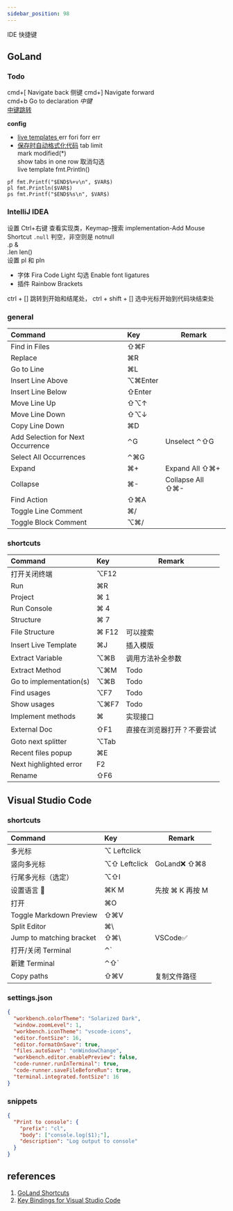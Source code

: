```yaml
---
sidebar_position: 98
---
```


IDE 快捷键

## GoLand

### Todo

cmd+[ Navigate back 侧键
cmd+] Navigate forward  
cmd+b Go to declaration _中键_  
[中键跳转](https://blog.csdn.net/xw486223221/article/details/89419675)

**config**

- [live templates ](https://www.jetbrains.com/help/go/using-live-templates.html#live_templates_configure)
  err fori forr err
- [保存时自动格式化代码](https://www.jianshu.com/p/104b33439ac2)
  tab limit  
  mark modified(\*)  
  show tabs in one row 取消勾选  
  live template fmt.Println()

```
pf fmt.Printf("$END$%+v\n", $VAR$)
pl fmt.Println($VAR$)
ps fmt.Printf("$END$%s\n", $VAR$)
```

### IntelliJ IDEA

设置 Ctrl+右键 查看实现类，Keymap-搜索 implementation-Add Mouse Shortcut
`.null` 判空，非空则是 notnull  
.p &  
.len len()  
设置 pl 和 pln

- 字体 Fira Code Light 勾选 Enable font ligatures
- 插件 Rainbow Brackets

ctrl + [\] 跳转到开始和结尾处， ctrl + shift + [\] 选中光标开始到代码块结束处

### general

| Command                           | Key     | Remark           |
| :-------------------------------- | :------ | ---------------- |
| Find in Files                     | ⇧⌘F     |                  |
| Replace                           | ⌘R      |                  |
| Go to Line                        | ⌘L      |                  |
| Insert Line Above                 | ⌥⌘Enter |                  |
| Insert Line Below                 | ⇧Enter  |                  |
| Move Line Up                      | ⇧⌥↑     |                  |
| Move Line Down                    | ⇧⌥↓     |                  |
| Copy Line Down                    | ⌘D      |                  |
| Add Selection for Next Occurrence | ⌃G      | Unselect ⌃⇧G     |
| Select All Occurrences            | ⌃⌘G     |                  |
| Expand                            | ⌘+      | Expand All ⇧⌘+   |
| Collapse                          | ⌘-      | Collapse All ⇧⌘- |
| Find Action                       | ⇧⌘A     |                  |
| Toggle Line Comment               | ⌘/      |                  |
| Toggle Block Comment              | ⌥⌘/     |                  |

### shortcuts

| Command                 | Key   | Remark                     |
| :---------------------- | :---- | -------------------------- |
| 打开关闭终端            | ⌥F12  |                            |
| Run                     | ⌘R    |                            |
| Project                 | ⌘ 1   |                            |
| Run Console             | ⌘ 4   |                            |
| Structure               | ⌘ 7   |                            |
| File Structure          | ⌘ F12 | 可以搜索                   |
| Insert Live Template    | ⌘J    | 插入模版                   |
| Extract Variable        | ⌥⌘B   | 调用方法补全参数           |
| Extract Method          | ⌥⌘M   | Todo                       |
| Go to implementation(s) | ⌥⌘B   | Todo                       |
| Find usages             | ⌥F7   | Todo                       |
| Show usages             | ⌥⌘F7  | Todo                       |
| Implement methods       | ⌘     | 实现接口                   |
| External Doc            | ⇧F1   | 直接在浏览器打开？不要尝试 |
| Goto next splitter      | ⌥Tab  |                            |
| Recent files popup      | ⌘E    |                            |
| Next highlighted error  | F2    |                            |
| Rename                  | ⇧F6   |                            |

## Visual Studio Code

### shortcuts

| Command                  | Key          | Remark          |
| :----------------------- | :----------- | --------------- |
| 多光标                   | ⌥ Leftclick  |                 |
| 竖向多光标               | ⌥⇧ Leftclick | GoLand❌ ⇧⌘8    |
| 行尾多光标（选定）       | ⌥⇧I          |                 |
| 设置语言                 | ⌘K M         | 先按 ⌘ K 再按 M |
| 打开                     | ⌘O           |                 |
| Toggle Markdown Preview  | ⇧⌘V          |                 |
| Split Editor             | ⌘\           |                 |
| Jump to matching bracket | ⇧⌘\          | VSCode✅        |
| 打开/关闭 Terminal       | ⌃\`          |                 |
| 新建 Terminal            | ⌃⇧\`         |                 |
| Copy paths               | ⇧⌘V          | 复制文件路径    |

### settings.json

```json
{
  "workbench.colorTheme": "Solarized Dark",
  "window.zoomLevel": 1,
  "workbench.iconTheme": "vscode-icons",
  "editor.fontSize": 16,
  "editor.formatOnSave": true,
  "files.autoSave": "onWindowChange",
  "workbench.editor.enablePreview": false,
  "code-runner.runInTerminal": true,
  "code-runner.saveFileBeforeRun": true,
  "terminal.integrated.fontSize": 16
}
```

### snippets

```json
{
  "Print to console": {
    "prefix": "cl",
    "body": ["console.log($1);"],
    "description": "Log output to console"
  }
}
```

## references

1. [GoLand Shortcuts](https://resources.jetbrains.com/storage/products/goland/docs/GoLand_ReferenceCard_macOS.pdf)
1. [Key Bindings for Visual Studio Code](https://code.visualstudio.com/docs/getstarted/keybindings)
